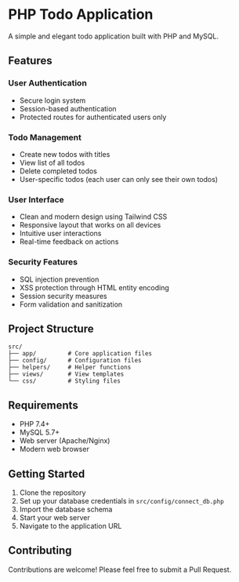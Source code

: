 # PHP Todo Application

A simple and elegant todo application built with PHP and MySQL.

## Features

### User Authentication
- Secure login system
- Session-based authentication
- Protected routes for authenticated users only

### Todo Management
- Create new todos with titles
- View list of all todos
- Delete completed todos
- User-specific todos (each user can only see their own todos)

### User Interface
- Clean and modern design using Tailwind CSS
- Responsive layout that works on all devices
- Intuitive user interactions
- Real-time feedback on actions

### Security Features
- SQL injection prevention
- XSS protection through HTML entity encoding
- Session security measures
- Form validation and sanitization

## Project Structure

```
src/
├── app/         # Core application files
├── config/      # Configuration files
├── helpers/     # Helper functions
├── views/       # View templates
└── css/         # Styling files
```

## Requirements
- PHP 7.4+
- MySQL 5.7+
- Web server (Apache/Nginx)
- Modern web browser

## Getting Started
1. Clone the repository
2. Set up your database credentials in `src/config/connect_db.php`
3. Import the database schema
4. Start your web server
5. Navigate to the application URL

## Contributing
Contributions are welcome! Please feel free to submit a Pull Request.
